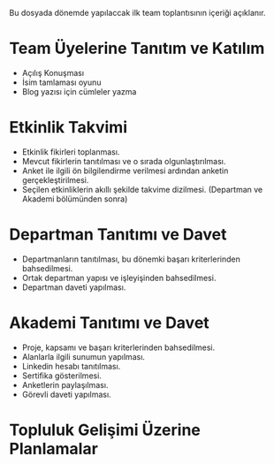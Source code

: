 Bu dosyada dönemde yapılaccak ilk team toplantısının içeriği açıklanır.

# Team Üyelerine Tanıtım ve Katılım
- Açılış Konuşması
- İsim tamlaması oyunu
- Blog yazısı için cümleler yazma

# Etkinlik Takvimi
- Etkinlik fikirleri toplanması.
- Mevcut fikirlerin tanıtılması ve o sırada olgunlaştırılması.
- Anket ile ilgili ön bilgilendirme verilmesi ardından anketin gerçekleştirilmesi.
- Seçilen etkinliklerin akıllı şekilde takvime dizilmesi. (Departman ve Akademi bölümünden sonra)

# Departman Tanıtımı ve Davet
- Departmanların tanıtılması, bu dönemki başarı kriterlerinden bahsedilmesi.
- Ortak departman yapısı ve işleyişinden bahsedilmesi.
- Departman daveti yapılması.

# Akademi Tanıtımı ve Davet
- Proje, kapsamı ve başarı kriterlerinden bahsedilmesi.
- Alanlarla ilgili sunumun yapılması.
- Linkedin hesabı tanıtılması.
- Sertifika gösterilmesi.
- Anketlerin paylaşılması.
- Görevli daveti yapılması.

# Topluluk Gelişimi Üzerine Planlamalar


